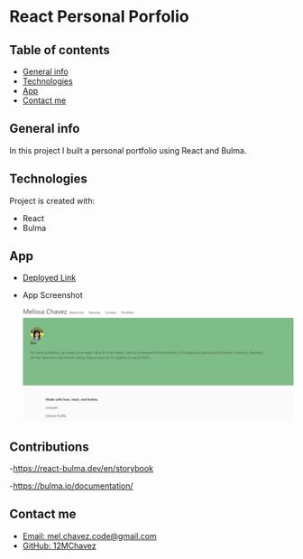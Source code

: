 # React Personal Porfolio

## Table of contents

- [General info](#general-info)
- [Technologies](#technologies)
- [App](#app)
- [Contact me](#contact-me)

## General info

In this project I built a personal portfolio using React and Bulma.

## Technologies

Project is created with:

- React
- Bulma

## App

- [Deployed Link](https://react-personal-portfolio23.herokuapp.com/)

- App Screenshot

  ![Screenshot](./images/screenshot.JPG)

## Contributions

-https://react-bulma.dev/en/storybook

-https://bulma.io/documentation/

## Contact me

- [Email: mel.chavez.code@gmail.com](mailto:mel.chavez.code@gmail.com)
- [GitHub: 12MChavez](https://github.com/12MChavez)
